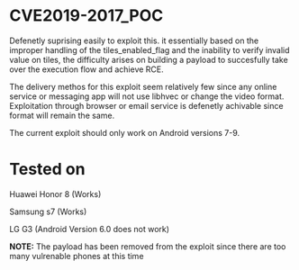 # CVE2019-2017_POC
Defenetly suprising easily to exploit this. it essentially based on the improper handling of the tiles_enabled_flag and the inability to verify invalid value on tiles, the difficulty arises on building a payload to succesfully take over the execution flow and achieve RCE.

The delivery methos for this exploit seem relatively few since any online service or messaging app will not use libhvec or change the video format. Exploitation through browser or email service is defenetly achivable since format will remain the same. 

The current exploit should only work on Android versions 7-9.

# Tested on

Huawei Honor 8 (Works)

Samsung s7 (Works)

LG G3 (Android Version 6.0 does not work)


**NOTE:** The payload has been removed from the exploit since there are too many vulrenable phones at this time
